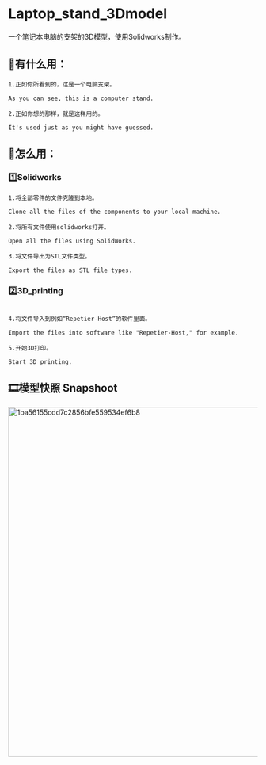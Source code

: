 # Laptop_stand_3Dmodel
一个笔记本电脑的支架的3D模型，使用Solidworks制作。

## 💭有什么用：
```
1.正如你所看到的，这是一个电脑支架。

As you can see, this is a computer stand.

2.正如你想的那样，就是这样用的。

It's used just as you might have guessed.
```

## 🤷怎么用：
### 1️⃣Solidworks
```
1.将全部零件的文件克隆到本地。

Clone all the files of the components to your local machine.

2.将所有文件使用solidworks打开。

Open all the files using SolidWorks.

3.将文件导出为STL文件类型。

Export the files as STL file types.
```
### 2️⃣3D_printing
```

4.将文件导入到例如“Repetier-Host”的软件里面。

Import the files into software like "Repetier-Host," for example.

5.开始3D打印。

Start 3D printing.

```

## 🎞️模型快照 Snapshoot

<img width="706" alt="1ba56155cdd7c2856bfe559534ef6b8" src="https://github.com/28778/Laptop_stand_3Dmodel/assets/31039562/5d591265-ce52-4fb5-addd-bebb9823d638">
